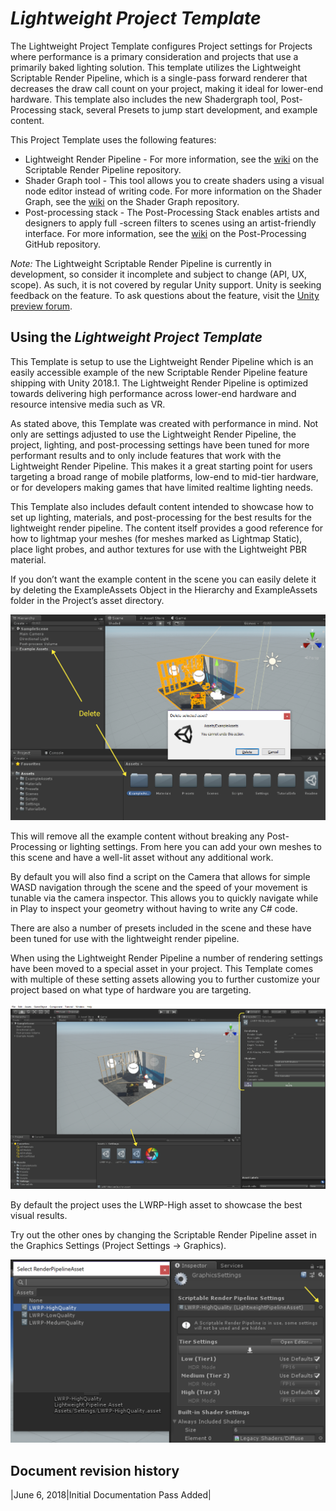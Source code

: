 # _Lightweight Project Template_ #

The Lightweight Project Template configures Project settings for Projects where performance is a primary consideration and projects that use a primarily baked lighting solution. 
This template utilizes the Lightweight Scriptable Render Pipeline, which is a single-pass forward renderer that decreases the draw call count on your project, making it ideal for lower-end hardware. 
This template also  includes the new Shadergraph tool, Post-Processing stack, several Presets to jump start development, and example content.

This Project Template uses the following features:

* Lightweight Render Pipeline - For more information, see the <a href="https://github.com/Unity-Technologies/ScriptableRenderPipeline/wiki">wiki</a> on the Scriptable Render Pipeline repository.
* Shader Graph tool - This tool allows you to create shaders using a visual node editor instead of writing code. For more information on the Shader Graph, see the <a href="https://github.com/Unity-Technologies/ShaderGraph/wiki">wiki</a> on the Shader Graph repository.
* Post-processing stack - The Post-Processing Stack enables artists and designers to apply full -screen filters to scenes using an artist-friendly interface. For more information, see the <a href="https://github.com/Unity-Technologies/PostProcessing/wiki">wiki</a>  on the Post-Processing GitHub repository.

*Note:* The Lightweight Scriptable Render Pipeline is currently in development, so consider it incomplete and subject to change (API, UX, scope). As such, it is not covered by regular Unity support. Unity is seeking feedback on the feature. To ask questions about the feature, visit the <a href="https://forum.unity.com/forums/graphics-experimental-previews.110/?_ga=2.9250101.1048197026.1528313382-1647295365.1509665782">Unity preview forum</a>.

## Using the _Lightweight Project Template_ ##

This Template is setup to use the Lightweight Render Pipeline which is an easily accessible example of the new Scriptable Render Pipeline feature shipping with Unity 2018.1. The Lightweight Render Pipeline is optimized towards delivering 
high performance across lower-end hardware and resource intensive media such as VR.

As stated above, this Template was created with performance in mind. Not only are settings adjusted to use the Lightweight Render Pipeline, the project, lighting, and post-processing settings have been tuned for more performant results and to 
only include features that work with the Lightweight Render Pipeline. This makes it a great starting point for users targeting a broad range of mobile platforms, low-end to mid-tier hardware, or for developers making games that have limited realtime 
lighting needs.

This Template also includes default content intended to showcase how to set up lighting, materials, and post-processing for the best results for the lightweight render pipeline. The content itself provides a good reference for how to lightmap your meshes 
(for meshes marked as Lightmap Static), place light probes, and author textures for use with the Lightweight PBR material.

If you don’t want the example content in the scene you can easily delete it by deleting the ExampleAssets Object in the Hierarchy and ExampleAssets folder in the Project’s asset directory.

![What to Delete](images/what_to_delete.png)

This will remove all the example content without breaking any Post-Processing or lighting settings. From here you can add your own meshes to this scene and have a well-lit asset without any additional work.

By default you will also find a script on the Camera that allows for simple WASD navigation through the scene and the speed of your movement is tunable via the camera inspector. This allows you to quickly navigate while in Play to inspect your geometry without having to write any C# code.

There are also a number of presets included in the scene and these have been tuned for use with the lightweight render pipeline. 

When using the Lightweight Render Pipeline a number of rendering settings have been moved to a special asset in your project. This Template comes with multiple of these setting assets allowing you to further customize your project based on what type 
of hardware you are targeting.

![New Settings](images/new_lw_settings.png)

By default the project uses the LWRP-High asset to showcase the best visual results.

Try out the other ones by changing the Scriptable Render Pipeline asset in the Graphics Settings (Project Settings -> Graphics).

![Change Render Pipeline Asset](images/change_rp_asset.png)

## Document revision history
|June 6, 2018|Initial Documentation Pass Added|
